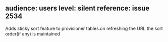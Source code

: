 audience: users
level: silent
reference: issue 2534
---
Adds sticky sort feature to provisioner tables.on refreshing the URL the sort order(if any) is maintained
